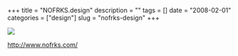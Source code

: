 +++
title = "NOFRKS.design"
description = ""
tags = []
date = "2008-02-01"
categories = ["design"]
slug = "nofrks-design"
+++


 

  <div id="screens-thumbs" class="clearfix">
    <div class="txt-center" id="design-submission"><a href="http://www.nofrks.com/"><img id='bluga-thumbnail-1007' class='bluga-thumbnail large' src='/media/bluga/
wt47f281b2b3194_0.jpg'/></a></div>  
  </div>   
<p><a href="http://www.nofrks.com/">http://www.nofrks.com/</a></p>




